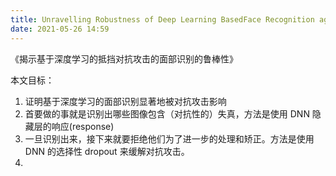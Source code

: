 ```yaml
---
title: Unravelling Robustness of Deep Learning BasedFace Recognition against Adversarial Attacks
date: 2021-05-26 14:59
---
```

《揭示基于深度学习的抵挡对抗攻击的面部识别的鲁棒性》

本文目标：
1. 证明基于深度学习的面部识别显著地被对抗攻击影响
2. 首要做的事就是识别出哪些图像包含（对抗性的）失真，方法是使用 DNN 隐藏层的响应(response)
3. 一旦识别出来，接下来就要拒绝他们为了进一步的处理和矫正。方法是使用 DNN 的选择性 dropout 来缓解对抗攻击。
4. 